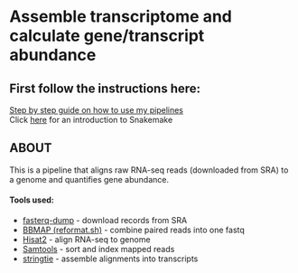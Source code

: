 # Assemble transcriptome and calculate gene/transcript abundance

## First follow the instructions here:
[Step by step guide on how to use my pipelines](https://carolinapb.github.io/2021-06-23-how-to-run-my-pipelines/)  
Click [here](https://github.com/CarolinaPB/snakemake-template/blob/master/Short%20introduction%20to%20Snakemake.pdf) for an introduction to Snakemake

## ABOUT

This is a pipeline that aligns raw RNA-seq reads (downloaded from SRA) to a genome and quantifies gene abundance.

#### Tools used:
- [fasterq-dump](https://github.com/ncbi/sra-tools/wiki/HowTo:-fasterq-dump) - download records from SRA
- [BBMAP (reformat.sh)](https://jgi.doe.gov/data-and-tools/software-tools/bbtools/bb-tools-user-guide/bbmap-guide/) - combine paired reads into one fastq
- [Hisat2](http://daehwankimlab.github.io/hisat2/manual/) - align RNA-seq to genome
- [Samtools](http://www.htslib.org/) - sort and index mapped reads
- [stringtie](https://ccb.jhu.edu/software/stringtie/#:~:text=StringTie%20is%20a%20fast%20and,variants%20for%20each%20gene%20locus.) - assemble alignments into transcripts

